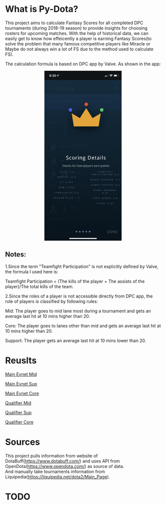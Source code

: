# What is Py-Dota?
This project aims to calculate Fantasy Scores for all completed DPC tournaments (during 2018-19 season) to provide insights for choosing rosters for upcoming matches.  With the help of historical data, we can easily get to know how effeicently a player is earning Fantasy Scores(to solve the problem that many famous competitive players like Miracle or Maybe do not always win a lot of FS due to the method used to calculate FS).

The calculation formula is based on DPC app by Valve.
As shown in the app:
<p align="center">
  <img src="https://github.com/zhouy1017/Py-Dota/blob/master/DPC_Screenshot.png"  width="250" height="550">
</p>

## Notes:
1.Since the term "Teamfight Participation" is not explicitly defined by Valve, the formula I used here is:

Teamfight Participation = (The kills of the player + The assists of the player)/The total kills of the team.

2.Since the roles of a player is not accessible directly from DPC app, the role of players is classified by following rules:
 
 Mid: The player goes to mid lane most during a tournament and gets an average last hit at 10 mins higher than 20.
 
 Core: The player goes to lanes other than mid and gets an average last hit at 10 mins higher than 20.
 
 Support: The player gets an average last hit at 10 mins lower than 20.

#  Reuslts
[Main Evnet Mid](https://github.com/zhouy1017/Py-Dota/blob/master/mid_main.html)

[Main Evnet Sup](https://github.com/zhouy1017/Py-Dota/blob/master/sup_main.html)

[Main Evnet Core](https://github.com/zhouy1017/Py-Dota/blob/master/core_main.html)

[Qualifier Mid](https://github.com/zhouy1017/Py-Dota/blob/master/mid_qu.html)

[Qualifier Sup](https://github.com/zhouy1017/Py-Dota/blob/master/sup_qu.html)

[Qualifier Core](https://github.com/zhouy1017/Py-Dota/blob/master/core_qu.html)


# Sources
This project pulls information from website of DotaBuff(https://www.dotabuff.com/) 
and uses API from OpenDota(https://www.opendota.com/) as source of data.  
And manually take tournaments information from Liquipedia(https://liquipedia.net/dota2/Main_Page).

# TODO
